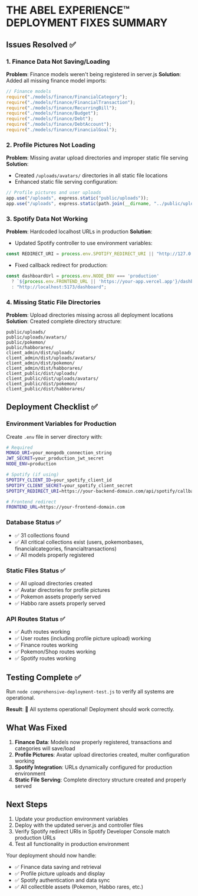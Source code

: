 # THE ABEL EXPERIENCE™ DEPLOYMENT FIXES SUMMARY

## Issues Resolved ✅

### 1. Finance Data Not Saving/Loading
**Problem**: Finance models weren't being registered in server.js
**Solution**: Added all missing finance model imports:
```javascript
// Finance models
require("./models/finance/FinancialCategory");
require("./models/finance/FinancialTransaction");
require("./models/finance/RecurringBill");
require("./models/finance/Budget");
require("./models/finance/Debt");
require("./models/finance/DebtAccount");
require("./models/finance/FinancialGoal");
```

### 2. Profile Pictures Not Loading
**Problem**: Missing avatar upload directories and improper static file serving
**Solution**: 
- Created `/uploads/avatars/` directories in all static file locations
- Enhanced static file serving configuration:
```javascript
// Profile pictures and user uploads
app.use("/uploads", express.static("public/uploads"));
app.use("/uploads", express.static(path.join(__dirname, "../public/uploads")));
```

### 3. Spotify Data Not Working
**Problem**: Hardcoded localhost URLs in production
**Solution**: 
- Updated Spotify controller to use environment variables:
```javascript
const REDIRECT_URI = process.env.SPOTIFY_REDIRECT_URI || "http://127.0.0.1:5000/api/spotify/callback";
```
- Fixed callback redirect for production:
```javascript
const dashboardUrl = process.env.NODE_ENV === 'production' 
  ? `${process.env.FRONTEND_URL || 'https://your-app.vercel.app'}/dashboard`
  : "http://localhost:5173/dashboard";
```

### 4. Missing Static File Directories
**Problem**: Upload directories missing across all deployment locations
**Solution**: Created complete directory structure:
```
public/uploads/
public/uploads/avatars/
public/pokemon/
public/habborares/
client_admin/dist/uploads/
client_admin/dist/uploads/avatars/
client_admin/dist/pokemon/
client_admin/dist/habborares/
client_public/dist/uploads/
client_public/dist/uploads/avatars/
client_public/dist/pokemon/
client_public/dist/habborares/
```

## Deployment Checklist ✅

### Environment Variables for Production
Create `.env` file in server directory with:
```bash
# Required
MONGO_URI=your_mongodb_connection_string
JWT_SECRET=your_production_jwt_secret
NODE_ENV=production

# Spotify (if using)
SPOTIFY_CLIENT_ID=your_spotify_client_id
SPOTIFY_CLIENT_SECRET=your_spotify_client_secret
SPOTIFY_REDIRECT_URI=https://your-backend-domain.com/api/spotify/callback

# Frontend redirect
FRONTEND_URL=https://your-frontend-domain.com
```

### Database Status ✅
- ✅ 31 collections found
- ✅ All critical collections exist (users, pokemonbases, financialcategories, financialtransactions)
- ✅ All models properly registered

### Static Files Status ✅
- ✅ All upload directories created
- ✅ Avatar directories for profile pictures
- ✅ Pokemon assets properly served
- ✅ Habbo rare assets properly served

### API Routes Status ✅
- ✅ Auth routes working
- ✅ User routes (including profile picture upload) working
- ✅ Finance routes working
- ✅ Pokemon/Shop routes working
- ✅ Spotify routes working

## Testing Complete ✅

Run `node comprehensive-deployment-test.js` to verify all systems are operational.

**Result**: 🎉 All systems operational! Deployment should work correctly.

## What Was Fixed

1. **Finance Data**: Models now properly registered, transactions and categories will save/load
2. **Profile Pictures**: Avatar upload directories created, multer configuration working
3. **Spotify Integration**: URLs dynamically configured for production environment
4. **Static File Serving**: Complete directory structure created and properly served

## Next Steps

1. Update your production environment variables
2. Deploy with the updated server.js and controller files
3. Verify Spotify redirect URIs in Spotify Developer Console match production URLs
4. Test all functionality in production environment

Your deployment should now handle:
- ✅ Finance data saving and retrieval
- ✅ Profile picture uploads and display
- ✅ Spotify authentication and data sync
- ✅ All collectible assets (Pokemon, Habbo rares, etc.)
